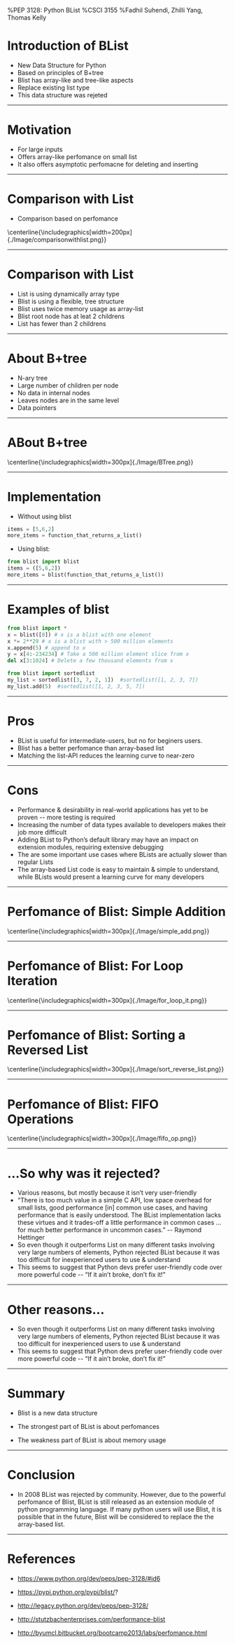 %PEP 3128: Python BList
%CSCI 3155
%Fadhil Suhendi, Zhilli Yang, Thomas Kelly


Introduction of BList
====
* New Data Structure for Python
* Based on principles of B+tree
* Blist has array-like and tree-like aspects
* Replace existing list type
* This data structure was rejeted

***

Motivation
====
* For large inputs
* Offers array-like perfomance on small list
* It also offers asymptotic perfomacne for deleting and inserting

***

Comparison with List
====
* Comparison based on perfomance



\centerline{\includegraphics[width=200px]{./Image/comparisonwithlist.png}}


***

Comparison with List
====
* List is using dynamically array type
* Blist is using a flexible, tree structure
* Blist uses twice memory usage as array-list
* Blist root node has at leat 2 childrens
* List has fewer than 2 childrens

***

About B+tree
====
* N-ary tree
* Large number of children per node
* No data in internal nodes
* Leaves nodes are in the same level
* Data pointers

***
ABout B+tree
====
\centerline{\includegraphics[width=300px]{./Image/BTree.png}}

***

Implementation 
====

* Without using blist

````python
items = [5,6,2]
more_items = function_that_returns_a_list()
```` 

* Using blist:
````python
from blist import blist
items = ([5,6,2])
more_items = blist(function_that_returns_a_list())
```` 

***

Examples of blist 
====


````python
from blist import *
x = blist([0]) # x is a blist with one element
x *= 2**29 # x is a blist with > 500 million elements
x.append(5) # append to x
y = x[4:-234234] # Take a 500 million element slice from x
del x[3:1024] # Delete a few thousand elements from x

from blist import sortedlist
my_list = sortedlist([3, 7, 2, 1])  #sortedlist([1, 2, 3, 7])
my_list.add(5)  #sortedlist([1, 2, 3, 5, 7])

````

***
Pros
====

* BList is useful for intermediate-users, but no for beginers users.
* Blist has a better perfomance than array-based list
* Matching the list-API reduces the learning curve to near-zero

***

Cons
=================================================
* Performance & desirability in real-world applications has yet to be proven -- more testing is required
* Increasing the number of data types available to developers makes  their job more difficult
* Adding BList to Python’s default library may have an impact on extension modules, requiring extensive debugging
* The are some important use cases where BLists are actually slower than regular Lists
* The array-based List code is easy to maintain & simple to understand, while BLists would present a learning curve for many developers

***


Perfomance of Blist: Simple Addition
========================================
\centerline{\includegraphics[width=300px]{./Image/simple_add.png}}

***

Perfomance of Blist: For Loop Iteration
===========================
\centerline{\includegraphics[width=300px]{./Image/for_loop_it.png}}
    
***

Perfomance of Blist: Sorting a Reversed List
============
\centerline{\includegraphics[width=300px]{./Image/sort_reverse_list.png}}
***

Perfomance of Blist: FIFO Operations
==========================
\centerline{\includegraphics[width=300px]{./Image/fifo_op.png}}

***

...So why was it rejected?
======

* Various reasons, but mostly because it isn’t very user-friendly
* “There is too much value in a simple C API, low space overhead for small lists, good performance [in] common use cases, and having performance that is easily understood.  The BList implementation lacks these virtues and it trades-off a little performance in common cases ... for much better performance in uncommon cases.” -- Raymond Hettinger
* So even though it outperforms List on many different tasks involving very large numbers of elements, Python rejected BList because it was too difficult for inexperienced users to use & understand
* This seems to suggest that Python devs prefer user-friendly code over more powerful code -- “If it ain’t broke, don’t fix it!”


****

Other reasons...
===============

* So even though it outperforms List on many different tasks involving very large numbers of elements, Python rejected BList because it was too difficult for inexperienced users to use & understand
* This seems to suggest that Python devs prefer user-friendly code over more powerful code -- “If it ain’t broke, don’t fix it!”


****

Summary
===============

* Blist is a new data structure

* The strongest part of BList is about perfomances

* The weakness part of BList is about memory usage


****
Conclusion
=========

* In 2008 BList was rejected by community.  However, due to the powerful perfomance of Blist, BList is still released as an extension module of python programming language. If many python users will use Blist, it is possible that in the future, Blist will be considered to replace the the array-based list.

****
References
===========

* https://www.python.org/dev/peps/pep-3128/#id6

* https://pypi.python.org/pypi/blist/?

* http://legacy.python.org/dev/peps/pep-3128/

* http://stutzbachenterprises.com/performance-blist

* http://byumcl.bitbucket.org/bootcamp2013/labs/perfomance.html





